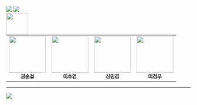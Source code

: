 <img src="https://capsule-render.vercel.app/api?type=wave&color=0:E3FC03,100:03FC7B&height=300&section=header&text=iM%20Digital%20Academy&fontSize=90" />

<img src="https://capsule-render.vercel.app/api?type=waving&color=BDBDC8&height=150&section=header" />

<div>
  <a href="https://hrd.work24.go.kr/hrdp/co/pcobo/PCOBO0100P.do?tracseId=AIG20240000459019&tracseTme=3&crseTracseSe=C0061&trainstCstmrId=500020055650&tracseReqstsCd=undefined&cstmConsTme=undefined#undefined" target="_blank">
	  <img src="https://is1-ssl.mzstatic.com/image/thumb/Purple211/v4/de/d9/12/ded912ae-b743-591c-fba2-6afd1bd713dc/AppIcon-0-0-1x_U007emarketing-0-6-0-0-85-220.png/512x512bb.jpg" height="60px" width="60px" align = "left">
  <a>

  <table border-spacing = "10px">
  <tbody>
    <tr>
	<td align="center">
	      <a href="https://github.com/nowkk"><img src="https://avatars.githubusercontent.com/u/185897371?s=64&v=4" width="100px;" alt=""/><br /><sub><b> 권순걸 </b></sub></a><br />
      </td>
	<td align="center">
		<a href="https://github.com/sueEDEN"><img src="https://avatars.githubusercontent.com/u/152787408?s=64&v=4" width="100px;" alt=""/><br /><sub><b> 이수연 </b></sub></a><br />
	</td>
	<td align="center">
		<a href="https://github.com/xinkkyung"><img src="https://avatars.githubusercontent.com/u/185897412?s=64&v=4" width="100px;" alt=""/><br /><sub><b> 신민경 </b></sub></a><br />
	</td>
	<td align="center">
		<a href="https://github.com/JUNG0031"><img src="https://avatars.githubusercontent.com/u/185897591?s=64&v=4" width="100px;" alt=""/><br /><sub><b> 이정우 </b></sub></a><br />
	</td>
    </tr>
  </tbody>
</table>

</div>
<hr>
<img src="https://capsule-render.vercel.app/api?type=waving&color=BDBDC8&height=150&section=footer" />
